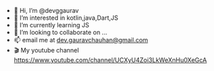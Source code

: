 - 👋 Hi, I’m @devggaurav
- 👀 I’m interested in kotlin,java,Dart,JS
- 🌱 I’m currently learning JS
- 💞️ I’m looking to collaborate on ...
- 📫 email me at dev.gauravchauhan@gmail.com
- 🎬 My youtube channel https://www.youtube.com/channel/UCXyU4Zoi3LkWeXnHu0XeGcA

<!---
devggaurav/devggaurav is a ✨ special ✨ repository because its `README.md` (this file) appears on your GitHub profile.
You can click the Preview link to take a look at your changes.
--->
